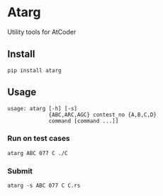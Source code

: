 # Atarg
Utility tools for AtCoder

## Install
```
pip install atarg
```

## Usage
```
usage: atarg [-h] [-s]
             {ABC,ARC,AGC} contest_no {A,B,C,D}
             command [command ...]]
```
### Run on test cases
```
atarg ABC 077 C ./C
```

### Submit
```
atarg -s ABC 077 C C.rs
```
